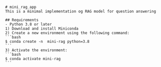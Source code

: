     # mini_rag_app
    This is a minimal implementation og RAG model for question answering

    ## Requirements
    - Python 3.8 or later
    1) Download and install Miniconda
    2) Create a new environment using the following command:
    ```bash 
    $ conda create -n  mini-rag python=3.8
    ```
    3) Activate the environment:
    ```bash 
    $ conda activate mini-rag
    ```
    

